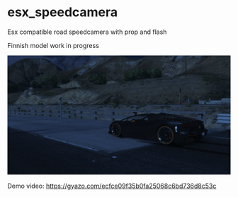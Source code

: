 # esx_speedcamera
Esx compatible road speedcamera with prop and flash 

Finnish model work in progress

![](https://github.com/Johvu/esx_speedcamera/blob/main/demo_img.png)

Demo video:
https://gyazo.com/ecfce09f35b0fa25068c6bd736d8c53c
